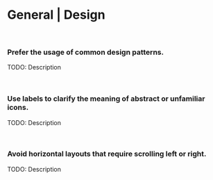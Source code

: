 # General | Design
<br>


### Prefer the usage of common design patterns.

TODO: Description

<br>


### Use labels to clarify the meaning of abstract or unfamiliar icons.

TODO: Description

<br>


### Avoid horizontal layouts that require scrolling left or right.

TODO: Description

<br>


